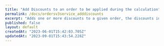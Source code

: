 ```yaml
---
title: "Add Discounts to an order to be applied during the calculation"
permalink: /docs/ordersv3service_adddiscounts
excerpt: "Adds one or more discounts to a given order, the discounts included in this request comes in the format of ref-tags configured in connect. This endpoint accepts a list of discounts to be applied later during the calculation, which means this endpoint only validates if the given discount exists in the system (created in Connect) but not if the items or order meets the criteria to apply the discount."
published: false
layout: default
createdAt: "2023-06-01T15:42:03.705Z"
updatedAt: "2023-09-01T15:43:54.228Z"
---
```

